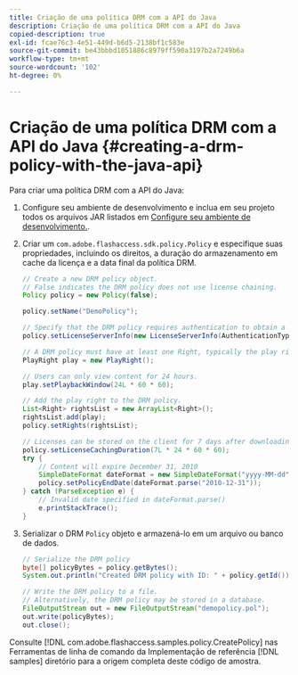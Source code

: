 ```yaml
---
title: Criação de uma política DRM com a API do Java
description: Criação de uma política DRM com a API do Java
copied-description: true
exl-id: fcae76c3-4e51-449d-b6d5-2138bf1c583e
source-git-commit: be43bbbd1051886c8979ff590a3197b2a7249b6a
workflow-type: tm+mt
source-wordcount: '102'
ht-degree: 0%

---
```


# Criação de uma política DRM com a API do Java {#creating-a-drm-policy-with-the-java-api}

Para criar uma política DRM com a API do Java:

1. Configure seu ambiente de desenvolvimento e inclua em seu projeto todos os arquivos JAR listados em [Configure seu ambiente de desenvolvimento.](../../protecting-content/setting-up-the-sdk/setup-dev-env.md).
1. Criar um `com.adobe.flashaccess.sdk.policy.Policy` e especifique suas propriedades, incluindo os direitos, a duração do armazenamento em cache da licença e a data final da política DRM.

   ```java
   // Create a new DRM policy object.  
   // False indicates the DRM policy does not use license chaining.  
   Policy policy = new Policy(false);  
   
   policy.setName("DemoPolicy");  
   
   // Specify that the DRM policy requires authentication to obtain a license.  
   policy.setLicenseServerInfo(new LicenseServerInfo(AuthenticationType.UsernamePassword));  
   
   // A DRM policy must have at least one Right, typically the play right  
   PlayRight play = new PlayRight();  
   
   // Users can only view content for 24 hours.  
   play.setPlaybackWindow(24L * 60 * 60);  
   
   // Add the play right to the DRM policy.  
   List<Right> rightsList = new ArrayList<Right>();  
   rightsList.add(play);  
   policy.setRights(rightsList);  
   
   // Licenses can be stored on the client for 7 days after downloading  
   policy.setLicenseCachingDuration(7L * 24 * 60 * 60);  
   try {  
       // Content will expire December 31, 2010  
       SimpleDateFormat dateFormat = new SimpleDateFormat("yyyy-MM-dd");  
       policy.setPolicyEndDate(dateFormat.parse("2010-12-31"));  
   } catch (ParseException e) {  
       // Invalid date specified in dateFormat.parse()  
       e.printStackTrace();  
   } 
   ```

1. Serializar o DRM `Policy` objeto e armazená-lo em um arquivo ou banco de dados.

   ```java
   // Serialize the DRM policy  
   byte[] policyBytes = policy.getBytes();  
   System.out.println("Created DRM policy with ID: " + policy.getId());  
   
   // Write the DRM policy to a file.   
   // Alternatively, the DRM policy may be stored in a database.  
   FileOutputStream out = new FileOutputStream("demopolicy.pol");  
   out.write(policyBytes);  
   out.close(); 
   ```

Consulte [!DNL com.adobe.flashaccess.samples.policy.CreatePolicy] nas Ferramentas de linha de comando da Implementação de referência [!DNL samples] diretório para a origem completa deste código de amostra.
